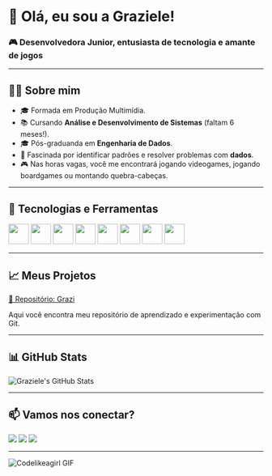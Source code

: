 # 👋 Olá, eu sou a Graziele! 
### 🎮 Desenvolvedora Junior, entusiasta de tecnologia e amante de jogos

---

## 👩‍💻 Sobre mim
- 🎓 Formada em Produção Multimídia.
- 📚 Cursando **Análise e Desenvolvimento de Sistemas** (faltam 6 meses!).
- 🎓 Pós-graduanda em **Engenharia de Dados**.
- 🔎 Fascinada por identificar padrões e resolver problemas com **dados**.
- 🎮 Nas horas vagas, você me encontrará jogando videogames, jogando boardgames ou montando quebra-cabeças.

---

## 🔧 Tecnologias e Ferramentas
<div>
     <img src="https://cdn.jsdelivr.net/gh/devicons/devicon@latest/icons/html5/html5-plain.svg" width="40" height="40" />
     <img src="https://cdn.jsdelivr.net/gh/devicons/devicon@latest/icons/css3/css3-plain.svg" width="40" height="40" />
     <img src="https://cdn.jsdelivr.net/gh/devicons/devicon@latest/icons/python/python-plain.svg" width="40" height="40" />
     <img src="https://cdn.jsdelivr.net/gh/devicons/devicon@latest/icons/microsoftsqlserver/microsoftsqlserver-plain.svg" width="40" height="40" />
     <img src="https://cdn.jsdelivr.net/gh/devicons/devicon@latest/icons/moodle/moodle-plain.svg" width="40" height="40" />
     <img src="https://cdn.jsdelivr.net/gh/devicons/devicon@latest/icons/angularjs/angularjs-plain.svg" width="40" height="40" />
     <img src="https://cdn.jsdelivr.net/gh/devicons/devicon@latest/icons/typescript/typescript-plain.svg" width="40" height="40" />
     <img src="https://cdn.jsdelivr.net/gh/devicons/devicon@latest/icons/javascript/javascript-plain.svg" width="40" height="40" />
 
  
<div/>     
          
---

## 📈 Meus Projetos
[🔗 Repositório: Grazi](https://github.com/gragra02?tab=repositories)

Aqui você encontra meu repositório de aprendizado e experimentação com Git.

---

## 📊 GitHub Stats

![Graziele's GitHub Stats](https://github-readme-stats.vercel.app/api?username=gragra02&show_icons=true&theme=radical)

---

## 📫 Vamos nos conectar?

<div>
<a href="https://instagram.com/gragra02" target="_blank"><img loading="lazy" src="https://img.shields.io/badge/-Instagram-%23E4405F?style=for-the-badge&logo=instagram&logoColor=white" target="_blank"></a>
<a href = "mailto:gragra02@gmail.com"><img loading="lazy" src="https://img.shields.io/badge/Gmail-D14836?style=for-the-badge&logo=gmail&logoColor=white" target="_blank"></a>
<a href="https://www.linkedin.com/in/graziele-da-silva-pcd" target="_blank"><img loading="lazy" src="https://img.shields.io/badge/-LinkedIn-%230077B5?style=for-the-badge&logo=linkedin&logoColor=white" target="_blank"></a>   
</div>

---

![Codelikeagirl GIF](https://media1.tenor.com/m/2SeTinGEKNQAAAAd/codelikeagirl.gif)




